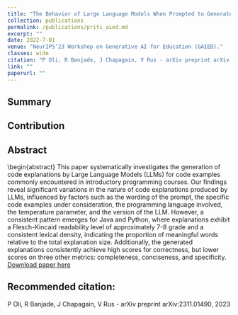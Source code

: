 ```yaml
---
title: "The Behavior of Large Language Models When Prompted to Generate Code Explanations"
collection: publications
permalink: /publications/priti_aied.md
excerpt: ""
date: 2022-7-01
venue: "NeurIPS’23 Workshop on Generative AI for Education (GAIED)."
classes: wide
citation: "P Oli, R Banjade, J Chapagain, V Rus - arXiv preprint arXiv:2311.01490, 2023"
link: ""
paperurl: ""
---
```


## Summary

## Contribution

## Abstract

\begin{abstract}
This paper systematically investigates the generation of code explanations by Large Language Models (LLMs) for code examples commonly encountered in introductory programming courses. Our findings reveal significant variations in the nature of code explanations produced by LLMs, influenced by factors such as the wording of the prompt, the specific code examples under consideration, the programming language involved, the temperature parameter, and the version of the LLM. However, a consistent pattern emerges for Java and Python, where explanations exhibit a Flesch-Kincaid readability level of approximately 7-8 grade and a consistent lexical density, indicating the proportion of meaningful words relative to the total explanation size. Additionally, the generated explanations consistently achieve high scores for correctness, but lower scores on three other metrics: completeness, conciseness, and specificity.
[Download paper here](https://arxiv.org/pdf/2311.01490.pdf)

## Recommended citation:

P Oli, R Banjade, J Chapagain, V Rus - arXiv preprint arXiv:2311.01490, 2023

